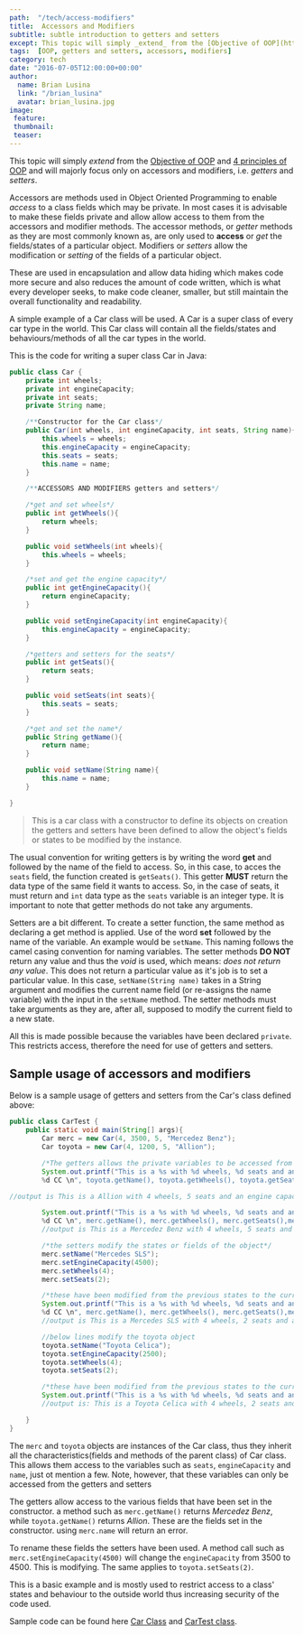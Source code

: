 ```yaml
---
path:  "/tech/access-modifiers"
title:  Accessors and Modifiers
subtitle: subtle introduction to getters and setters
except: This topic will simply _extend_ from the [Objective of OOP](https://brianlusina.github.io/Object-Oriented-Programming/) and [4 principles of OOP](https://brianlusina.github.io/Principles-Of-Oop/) and will majorly focus only on accessors and modifiers, i.e. _getters_ and _setters_
tags:  [OOP, getters and setters, accessors, modifiers]
category: tech
date: "2016-07-05T12:00:00+00:00"
author:
  name: Brian Lusina
  link: "/brian_lusina"
  avatar: brian_lusina.jpg
image: 
 feature: 
 thumbnail: 
 teaser: 
---
```


This topic will simply _extend_ from the [Objective of OOP](https://brianlusina.github.io/Object-Oriented-Programming/) and [4 principles of OOP](https://brianlusina.github.io/Principles-Of-Oop/) and will majorly focus only on accessors and modifiers, i.e. _getters_ and _setters_.

Accessors are methods used in Object Oriented Programming to enable _access_ to a class fields which may be private. In most cases it is advisable to make these fields private and allow allow access to them from the accessors and modifier methods. The accessor methods, or _getter_ methods as they are most commonly known as, are only used to **access** or _get_ the fields/states of a particular object. Modifiers or _setters_ allow the modification or _setting_ of the fields of a particular object.

These are used in encapsulation and allow data hiding which makes code more secure and also reduces the amount of code written, which is what every developer seeks, to make code cleaner, smaller, but still maintain the overall functionality and readability.

A simple example of a Car class will be used. A Car is a super class of every car type in the world. This Car class will contain all the fields/states and behaviours/methods of all the car types in the world.

This is the code for writing a super class Car in Java:

```Java
public class Car {
    private int wheels;
    private int engineCapacity;
    private int seats;
    private String name;

    /**Constructor for the Car class*/
    public Car(int wheels, int engineCapacity, int seats, String name){
        this.wheels = wheels;
        this.engineCapacity = engineCapacity;
        this.seats = seats;
        this.name = name;
    }

    /**ACCESSORS AND MODIFIERS getters and setters*/

    /*get and set wheels*/
    public int getWheels(){
        return wheels;
    }

    public void setWheels(int wheels){
        this.wheels = wheels;
    }

    /*set and get the engine capacity*/
    public int getEngineCapacity(){
        return engineCapacity;
    }

    public void setEngineCapacity(int engineCapacity){
        this.engineCapacity = engineCapacity;
    }

    /*getters and setters for the seats*/
    public int getSeats(){
        return seats;
    }

    public void setSeats(int seats){
        this.seats = seats;
    }

    /*get and set the name*/
    public String getName(){
        return name;
    }

    public void setName(String name){
        this.name = name;
    }

}
```

> This is a car class with a constructor to define its objects on creation the getters and setters have been defined to allow the object's fields or states to be modified by the instance.

The usual convention for writing getters is by writing the word **get** and followed by the name of the field to access. So, in this case, to acces the `seats` field, the function created is `getSeats()`. This getter **MUST** return the data type of the same field it wants to access. So, in the case of seats, it must return and `int` data type as the `seats` variable is an integer type.
It is important to note that getter methods do not take any arguments.

Setters are a bit different. To create a setter function, the same method as declaring a get method is applied. Use of the word **set** followed by the name of the variable. An example would be `setName`. This naming follows the camel casing convention for naming variables. The setter methods **DO NOT** return any value and thus the _void_ is used, which means: _does not return any value_. This does not return a particular value as it's job is to set a particular value. In this case, `setName(String name)` takes in a String argument and modifies the current name field (or re-assigns the name variable) with the input in the `setName` method. The setter methods must take arguments as they are, after all, supposed to modify the current field to a new state.

All this is made possible because the variables have been declared `private`. This restricts access, therefore the need for use of getters and setters.

## Sample usage of accessors and modifiers

Below is a sample usage of getters and setters from the Car's class defined above:

```Java
public class CarTest {
    public static void main(String[] args){
        Car merc = new Car(4, 3500, 5, "Mercedez Benz");
        Car toyota = new Car(4, 1200, 5, "Allion");

        /*The getters allows the private variables to be accessed from the constructor*/
        System.out.printf("This is a %s with %d wheels, %d seats and an engine capacity of
        %d CC \n", toyota.getName(), toyota.getWheels(), toyota.getSeats(),toyota.getEngineCapacity());

//output is This is a Allion with 4 wheels, 5 seats and an engine capacity of 1200

        System.out.printf("This is a %s with %d wheels, %d seats and an engine capacity of
        %d CC \n", merc.getName(), merc.getWheels(), merc.getSeats(),merc.getEngineCapacity());
        //output is This is a Mercedez Benz with 4 wheels, 5 seats and an engine capacity of 3500 CC

        /*the setters modify the states or fields of the object*/
        merc.setName("Mercedes SLS");
        merc.setEngineCapacity(4500);
        merc.setWheels(4);
        merc.setSeats(2);

        /*these have been modified from the previous states to the current states as described below*/
        System.out.printf("This is a %s with %d wheels, %d seats and an engine capacity of
        %d CC \n", merc.getName(), merc.getWheels(), merc.getSeats(),merc.getEngineCapacity());
        //output is This is a Mercedes SLS with 4 wheels, 2 seats and an engine capacity of 4500 CC

        //below lines modify the toyota object
        toyota.setName("Toyota Celica");
        toyota.setEngineCapacity(2500);
        toyota.setWheels(4);
        toyota.setSeats(2);

        /*these have been modified from the previous states to the current states as described below*/
        System.out.printf("This is a %s with %d wheels, %d seats and an engine capacity of %d CC", toyota.getName(), toyota.getWheels(), toyota.getSeats(),toyota.getEngineCapacity());
        //output is: This is a Toyota Celica with 4 wheels, 2 seats and an engine capacity of 2500 CC

    }
}
```

The `merc` and `toyota` objects are instances of the Car class, thus they inherit all the characteristics(fields and methods of the parent class) of Car class. This allows them access to the variables such as `seats`, `engineCapacity` and `name`, just ot mention a few. Note, however, that these variables can only be accessed from the getters and setters

The getters allow access to the various fields that have been set in the constructor. a method such as `merc.getName()` returns _Mercedez Benz_, while `toyota.getName()` returns _Allion_. These are the fields set in the constructor. using `merc.name` will return an error.

To rename these fields the setters have been used. A method call such as `merc.setEngineCapacity(4500)` will change the `engineCapacity` from 3500 to 4500. This is modifying. The same applies to `toyota.setSeats(2)`.

This is a basic example and is mostly used to restrict access to a class' states and behaviour to the outside world thus increasing security of the code used.

Sample code can be found here [Car Class](https://github.com/BrianLusina/Java-Playground/blob/master/Toy%20Problems/src/DataStructures/OOP/Car.java) and [CarTest class](https://github.com/BrianLusina/Java-Playground/blob/master/Toy%20Problems/src/DataStructures/OOP/CarTest.java).

